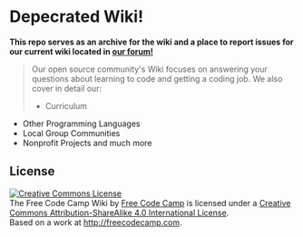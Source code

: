 # Depecrated Wiki!

**This repo serves as an archive for the wiki and a place to report issues for our current wiki located in [our forum!](http://forum.freecodecamp.com/c/wiki)**
>Our open source community's Wiki focuses on answering your questions about learning to code and getting a coding job. We also cover in detail our:
>- Curriculum
- Other Programming Languages
- Local Group Communities
- Nonprofit Projects and much more

## License
<a rel="license" href="http://creativecommons.org/licenses/by-sa/4.0/"><img alt="Creative Commons License" style="border-width:0" src="https://i.creativecommons.org/l/by-sa/4.0/88x31.png" /></a><br /><span xmlns:dct="http://purl.org/dc/terms/" href="http://purl.org/dc/dcmitype/StillImage" property="dct:title" rel="dct:type">The Free Code Camp Wiki</span> by <a xmlns:cc="http://creativecommons.org/ns#" href="http://freecodecamp.com" property="cc:attributionName" rel="cc:attributionURL">Free Code Camp</a> is licensed under a <a rel="license" href="http://creativecommons.org/licenses/by-sa/4.0/">Creative Commons Attribution-ShareAlike 4.0 International License</a>.<br />Based on a work at <a xmlns:dct="http://purl.org/dc/terms/" href="http://freecodecamp.com" rel="dct:source">http://freecodecamp.com</a>.

